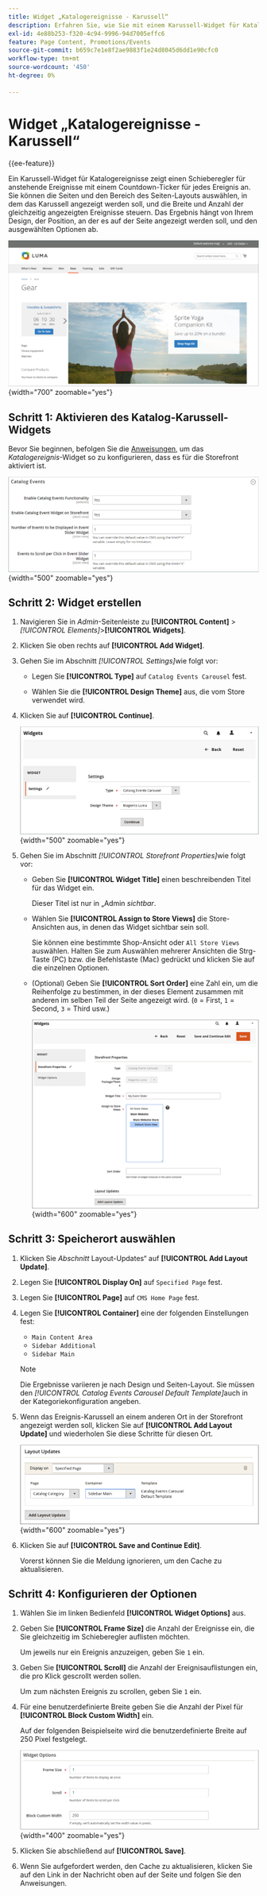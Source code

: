 ```yaml
---
title: Widget „Katalogereignisse - Karussell“
description: Erfahren Sie, wie Sie mit einem Karussell-Widget für Katalogereignisse einen Schieberegler für anstehende Ereignisse auf einer Seite anzeigen können.
exl-id: 4e88b253-f320-4c94-9996-94d7005effc6
feature: Page Content, Promotions/Events
source-git-commit: b659c7e1e8f2ae9883f1e24d8045d6dd1e90cfc0
workflow-type: tm+mt
source-wordcount: '450'
ht-degree: 0%

---
```


# Widget „Katalogereignisse - Karussell“

{{ee-feature}}

Ein Karussell-Widget für Katalogereignisse zeigt einen Schieberegler für anstehende Ereignisse mit einem Countdown-Ticker für jedes Ereignis an. Sie können die Seiten und den Bereich des Seiten-Layouts auswählen, in dem das Karussell angezeigt werden soll, und die Breite und Anzahl der gleichzeitig angezeigten Ereignisse steuern. Das Ergebnis hängt von Ihrem Design, der Position, an der es auf der Seite angezeigt werden soll, und den ausgewählten Optionen ab.

![Ereignis-Karussell in der linken Seitenleiste](./assets/storefront-event-carousel-sidebar-gear.png){width="700" zoomable="yes"}

## Schritt 1: Aktivieren des Katalog-Karussell-Widgets

Bevor Sie beginnen, befolgen Sie die [Anweisungen](../merchandising-promotions/event-configure.md), um das _Katalogereignis_-Widget so zu konfigurieren, dass es für die Storefront aktiviert ist.

![Konfiguration von Katalogereignissen](./assets/config-catalog-catalog-events-1.png){width="500" zoomable="yes"}

## Schritt 2: Widget erstellen

1. Navigieren Sie in _Admin_-Seitenleiste zu **[!UICONTROL Content]** > _[!UICONTROL Elements]_>**[!UICONTROL Widgets]**.

1. Klicken Sie oben rechts auf **[!UICONTROL Add Widget]**.

1. Gehen Sie im Abschnitt _[!UICONTROL Settings]_&#x200B;wie folgt vor:

   - Legen Sie **[!UICONTROL Type]** auf `Catalog Events Carousel` fest.

   - Wählen Sie die **[!UICONTROL Design Theme]** aus, die vom Store verwendet wird.

1. Klicken Sie auf **[!UICONTROL Continue]**.

   ![Widget-Einstellungen für ein Ereigniskarussell](./assets/widget-event-carousel-settings.png){width="500" zoomable="yes"}

1. Gehen Sie im Abschnitt _[!UICONTROL Storefront Properties]_&#x200B;wie folgt vor:

   - Geben Sie **[!UICONTROL Widget Title]** einen beschreibenden Titel für das Widget ein.

     Dieser Titel ist nur in „Admin _sichtbar_.

   - Wählen Sie **[!UICONTROL Assign to Store Views]** die Store-Ansichten aus, in denen das Widget sichtbar sein soll.

     Sie können eine bestimmte Shop-Ansicht oder `All Store Views` auswählen. Halten Sie zum Auswählen mehrerer Ansichten die Strg-Taste (PC) bzw. die Befehlstaste (Mac) gedrückt und klicken Sie auf die einzelnen Optionen.

   - (Optional) Geben Sie **[!UICONTROL Sort Order]** eine Zahl ein, um die Reihenfolge zu bestimmen, in der dieses Element zusammen mit anderen im selben Teil der Seite angezeigt wird. (`0` = First, `1` = Second, `3` = Third usw.)

     ![Widget-Storefront-Eigenschaften](./assets/widget-event-carousel-storefront-properties.png){width="600" zoomable="yes"}

## Schritt 3: Speicherort auswählen

1. Klicken Sie _Abschnitt_ Layout-Updates“ auf **[!UICONTROL Add Layout Update]**.

1. Legen Sie **[!UICONTROL Display On]** auf `Specified Page` fest.

1. Legen Sie **[!UICONTROL Page]** auf `CMS Home Page` fest.

1. Legen Sie **[!UICONTROL Container]** eine der folgenden Einstellungen fest:

   - `Main Content Area`
   - `Sidebar Additional`
   - `Sidebar Main`

   >[!NOTE]
   >
   >Die Ergebnisse variieren je nach Design und Seiten-Layout. Sie müssen den _[!UICONTROL Catalog Events Carousel Default Template]_&#x200B;auch in der Kategoriekonfiguration angeben.

1. Wenn das Ereignis-Karussell an einem anderen Ort in der Storefront angezeigt werden soll, klicken Sie auf **[!UICONTROL Add Layout Update]** und wiederholen Sie diese Schritte für diesen Ort.

   ![Layout-Aktualisierungen](./assets/widget-event-carousel-layout-updates-catalog-category-sidebar.png){width="600" zoomable="yes"}

1. Klicken Sie auf **[!UICONTROL Save and Continue Edit]**.

   Vorerst können Sie die Meldung ignorieren, um den Cache zu aktualisieren.

## Schritt 4: Konfigurieren der Optionen

1. Wählen Sie im linken Bedienfeld **[!UICONTROL Widget Options]** aus.

1. Geben Sie **[!UICONTROL Frame Size]** die Anzahl der Ereignisse ein, die Sie gleichzeitig im Schieberegler auflisten möchten.

   Um jeweils nur ein Ereignis anzuzeigen, geben Sie `1` ein.

1. Geben Sie **[!UICONTROL Scroll]** die Anzahl der Ereignisauflistungen ein, die pro Klick gescrollt werden sollen.

   Um zum nächsten Ereignis zu scrollen, geben Sie `1` ein.

1. Für eine benutzerdefinierte Breite geben Sie die Anzahl der Pixel für **[!UICONTROL Block Custom Width]** ein.

   Auf der folgenden Beispielseite wird die benutzerdefinierte Breite auf 250 Pixel festgelegt.

   ![Widget-Optionen für benutzerdefinierte Breite](./assets/widget-options-custom-width.png){width="400" zoomable="yes"}

1. Klicken Sie abschließend auf **[!UICONTROL Save]**.

1. Wenn Sie aufgefordert werden, den Cache zu aktualisieren, klicken Sie auf den Link in der Nachricht oben auf der Seite und folgen Sie den Anweisungen.
